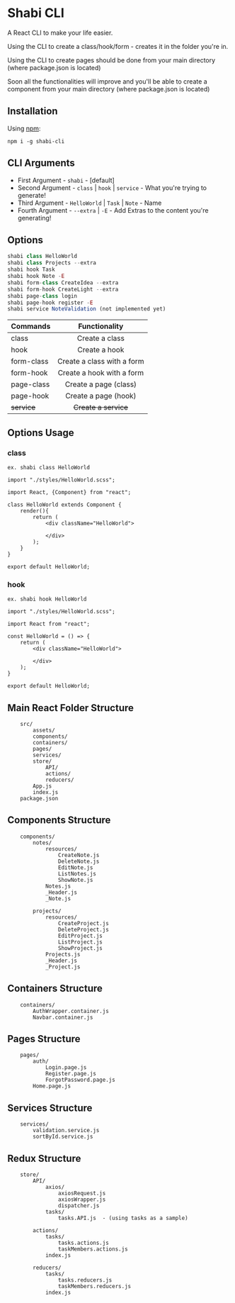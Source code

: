 # Shabi CLI

A React CLI to make your life easier.

Using the CLI to create a class/hook/form - creates it in the folder you're in.

Using the CLI to create pages should be done from your main directory (where package.json is located)

Soon all the functionalities will improve and you'll be able to create a component from your main directory (where package.json is located)

## Installation

Using [npm](https://www.npmjs.com/):

    npm i -g shabi-cli

## CLI Arguments

- First Argument - `shabi` - [default]
- Second Argument - `class` | `hook` | `service` - What you're trying to generate!
- Third Argument - `HelloWorld` | `Task` | `Note` - Name
- Fourth Argument - `--extra` | `-E` - Add Extras to the content you're generating!

## Options

```javascript
shabi class HelloWorld
shabi class Projects --extra
shabi hook Task
shabi hook Note -E
shabi form-class CreateIdea --extra
shabi form-hook CreateLight --extra
shabi page-class login
shabi page-hook register -E
shabi service NoteValidation (not implemented yet)
```

| Commands    |       Functionality        |
| ----------- | :------------------------: |
| class       |       Create a class       |
| hook        |       Create a hook        |
| form-class  | Create a class with a form |
| form-hook   | Create a hook with a form  |
| page-class  |   Create a page (class)    |
| page-hook   |    Create a page (hook)    |
| ~~service~~ |    ~~Create a service~~    |

## Options Usage

### class

`ex. shabi class HelloWorld`

```react
import "./styles/HelloWorld.scss";

import React, {Component} from "react";

class HelloWorld extends Component {
    render(){
        return (
            <div className="HelloWorld">

            </div>
        );
    }
}

export default HelloWorld;
```

### hook

`ex. shabi hook HelloWorld`

```react
import "./styles/HelloWorld.scss";

import React from "react";

const HelloWorld = () => {
    return (
        <div className="HelloWorld">

        </div>
    );
}

export default HelloWorld;
```

## Main React Folder Structure

```
    src/
        assets/
        components/
        containers/
        pages/
        services/
        store/
            API/
            actions/
            reducers/
        App.js
        index.js
    package.json
```

## Components Structure

```
    components/
        notes/
            resources/
                CreateNote.js
                DeleteNote.js
                EditNote.js
                ListNotes.js
                ShowNote.js
            Notes.js
            _Header.js
            _Note.js

        projects/
            resources/
                CreateProject.js
                DeleteProject.js
                EditProject.js
                ListProject.js
                ShowProject.js
            Projects.js
            _Header.js
            _Project.js

```

## Containers Structure

```
    containers/
        AuthWrapper.container.js
        Navbar.container.js
```

## Pages Structure

```
    pages/
        auth/
            Login.page.js
            Register.page.js
            ForgotPassword.page.js
        Home.page.js
```

## Services Structure

```
    services/
        validation.service.js
        sortById.service.js
```

## Redux Structure

```
    store/
        API/
            axios/
                axiosRequest.js
                axiosWrapper.js
                dispatcher.js
            tasks/
                tasks.API.js  - (using tasks as a sample)

        actions/
            tasks/
                tasks.actions.js
                taskMembers.actions.js
            index.js

        reducers/
            tasks/
                tasks.reducers.js
                taskMembers.reducers.js
            index.js
```
